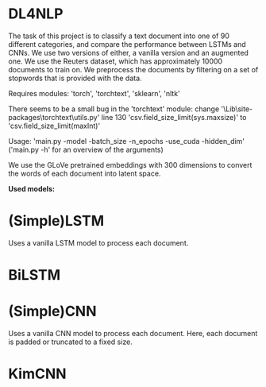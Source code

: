 # DL4NLP

The task of this project is to classify a text document into one of 90 different categories, and compare the performance between LSTMs and CNNs. We use two versions of either, a vanilla version and an augmented one.
We use the Reuters dataset, which has approximately 10000 documents to train on.
We preprocess the documents by filtering on a set of stopwords that is provided with the data.

Requires modules: 'torch', 'torchtext', 'sklearn', 'nltk'

There seems to be a small bug in the 'torchtext' module:
change '<python install folder>\Lib\site-packages\torchtext\utils.py' line 130 'csv.field_size_limit(sys.maxsize)' to 'csv.field_size_limit(maxInt)'


Usage: 'main.py -model -batch_size -n_epochs -use_cuda -hidden_dim'
('main.py -h' for an overview of the arguments)

We use the GLoVe pretrained embeddings with 300 dimensions to convert the words of each document into latent space.

**Used models:**
# (Simple)LSTM
Uses a vanilla LSTM model to process each document.

# BiLSTM

# (Simple)CNN
Uses a vanilla CNN model to process each document. Here, each document is padded or truncated to a fixed size.

# KimCNN
